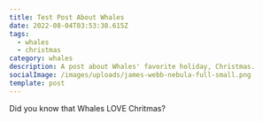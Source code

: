 ```yaml
---
title: Test Post About Whales
date: 2022-08-04T03:53:38.615Z
tags:
  - whales
  - christmas
category: whales
description: A post about Whales' favorite holiday, Christmas.
socialImage: /images/uploads/james-webb-nebula-full-small.png
template: post
---
```

Did you know that Whales LOVE Chritmas?